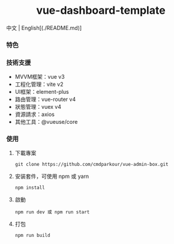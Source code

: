 <h1 align="center">vue-dashboard-template</h1>

中文 | English[(./README.md)]

### 特色

### 技術支援

- MVVM框架：vue v3
- 工程化管理：vite v2
- UI框架：element-plus
- 路由管理：vue-router v4
- 狀態管理：vuex v4
- 資源請求：axios
- 其他工具：@vueuse/core

### 使用

1. 下載專案

   ```
   git clone https://github.com/cmdparkour/vue-admin-box.git
   ```

   

2. 安装套件，可使用 npm 或 yarn

   ```
   npm install
   ```

   

3. 啟動

   ```
   npm run dev 或 npm run start
   ```

   

4. 打包

   ```
   npm run build
   ```
